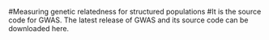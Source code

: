 #Measuring genetic relatedness for structured populations
#It is the source code for GWAS. The latest release of GWAS and its source code can be downloaded here.
